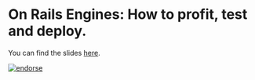 On Rails Engines: How to profit, test and deploy.
===========================================================

You can find the slides [here](https://speakerdeck.com/stas/on-rails-engines).

[![endorse](http://api.coderwall.com/stas/endorsecount.png)](http://coderwall.com/stas)
